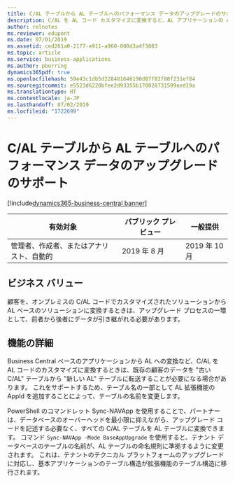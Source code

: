 ```yaml
---
title: C/AL テーブルから AL テーブルへのパフォーマンス データのアップグレードのサポート
description: C/AL を AL コード カスタマイズに変換すると、AL アプリケーションの AppId を含むようにデータ テーブルの名前が変更され、変換されたソリューションでデータを使用できることが保証されます。
author: relnotes
ms.reviewer: edupont
ms.date: 07/01/2019
ms.assetid: ced261a0-2177-e911-a960-000d3a4f3883
ms.topic: article
ms.service: business-applications
ms.author: pborring
dynamics365pdf: true
ms.openlocfilehash: 59e43c1db5d228481646190d87f82f88f231ef84
ms.sourcegitcommit: e5523d6228bfee2d93355b170028731509aed19a
ms.translationtype: HT
ms.contentlocale: ja-JP
ms.lasthandoff: 07/02/2019
ms.locfileid: "1722699"
---
```

# <a name="support-for-performant-data-upgrade-from-cal-tables-to-al-tables"></a>C/AL テーブルから AL テーブルへのパフォーマンス データのアップグレードのサポート
[!include[dynamics365-business-central banner](../includes/dynamics365-business-central.md)]

| 有効対象    |  パブリック プレビュー | 一般提供 | 
| ---------- | ---------- |---------- |
|管理者、作成者、またはアナリスト、自動的|2019 年 8 月| 2019 年 10 月|


## <a name="business-value"></a>ビジネス バリュー
<!-- bv start -->
顧客を、オンプレミスの C/AL コードでカスタマイズされたソリューションから AL ベースのソリューションに変換するときは、アップグレード プロセスの一環として、前者から後者にデータが引き継がれる必要があります。
<!-- bv end -->



## <a name="feature-details"></a>機能の詳細
<!--feature detail start -->
Business Central ベースのアプリケーションから AL への変換など、C/AL を AL コードのカスタマイズに変換するときは、既存の顧客のデータを "古い C/AL" テーブルから "新しい AL" テーブルに転送することが必要になる場合があります。 これをサポートするため、テーブル名の一部として AL 拡張機能の AppId を追加することによって、テーブルの名前を変更します。  

PowerShell のコマンドレット Sync-NAVApp を使用することで、パートナーは、データベースのオーバーヘッドを最小限に抑えながら、アップグレード コードを記述する必要なく、すべての C/AL テーブルを AL テーブルに変換できます。 コマンド `Sync-NAVApp -Mode BaseAppUpgrade` を使用すると、テナント データベースのテーブルの名前が、AL テーブルの命名規則に準拠するように変更されます。 これは、テナントのテクニカル プラットフォームのアップグレードに対応し、基本アプリケーションのテーブル構造が拡張機能のテーブル構造に移行されます。
<!--feature detail end -->










